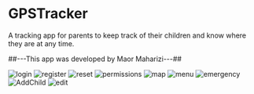 # GPSTracker
A tracking app for parents to keep track of their children and know where they are at any time.

##---This app was developed by Maor Maharizi---##

![login](https://user-images.githubusercontent.com/69205898/188468332-0aa8e155-45eb-48bb-b7a7-26b44734b857.png)
![register](https://user-images.githubusercontent.com/69205898/188468491-385cdff6-7e79-478f-9fad-1fa425bff788.png)
![reset](https://user-images.githubusercontent.com/69205898/188469466-e54e9225-fec7-41ed-b89e-2f5e7a5b2425.png)
![permissions](https://user-images.githubusercontent.com/69205898/188469509-e3e7eb9f-32fc-4b3f-b4dc-c3c96ff2709e.png)
![map](https://user-images.githubusercontent.com/69205898/188469534-1db4d7db-95c4-404d-abcd-6c0611e61d43.png)
![menu](https://user-images.githubusercontent.com/69205898/188469568-8ab0319f-6415-4155-b968-87c92ec53f4f.png)
![emergency](https://user-images.githubusercontent.com/69205898/188469648-4eebb302-64cd-4bf7-bba2-581571fb85e3.png)
![AddChild](https://user-images.githubusercontent.com/69205898/188469661-7648fea5-05da-4a20-a134-80acfeb12cd2.png)
![edit](https://user-images.githubusercontent.com/69205898/188469679-228bba9a-cbef-4e4d-97b0-556c860bb223.png)
